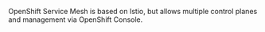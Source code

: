 OpenShift Service Mesh is based on Istio, but allows multiple control planes and management via OpenShift Console.